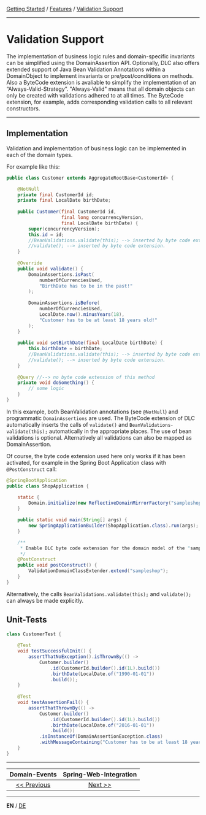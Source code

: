 [Getting Started](../index_en.md) / [Features](../guides/features_en.md) / [Validation Support](validation_support_en.md)

---

# Validation Support
The implementation of business logic rules and domain-specific invariants can be simplified using the DomainAssertion API. 
Optionally, DLC also offers extended support of Java Bean Validation Annotations within a DomainObject to implement 
invariants or pre/post/conditions on methods.  Also a ByteCode extension is avaliable to simplify the implementation of 
an “Always-Valid-Strategy”. "Always-Valid" means that all domain objects can only be created with validations adhered to at all times. 
The ByteCode extension, for example, adds corresponding validation calls to all relevant constructors.

---

## Implementation
Validation and implementation of business logic can be implemented in each of the domain types.

For example like this:

```Java
public class Customer extends AggregateRootBase<CustomerId> {

    @NotNull
    private final CustomerId id;
    private final LocalDate birthDate;
    
    public Customer(final CustomerId id,
                    final long concurrencyVersion,
                    final LocalDate birthDate) {
        super(concurrencyVersion);
        this.id = id;
        //BeanValidations.validate(this); --> inserted by byte code extension.
        //validate(); --> inserted by byte code extension.
    }
    
    @Override
    public void validate() {
        DomainAssertions.isPast(
            numberOfCurrenciesUsed,
            "BirthDate has to be in the past!"
        );
        
        DomainAssertions.isBefore(
            numberOfCurrenciesUsed,
            LocalDate.now().minusYears(18),
            "Customer has to be at least 18 years old!"
        );
    }
    
    public void setBirthDate(final LocalDate birthDate) {
        this.birthDate = birthDate;
        //BeanValidations.validate(this); --> inserted by byte code extension.
        //validate(); --> inserted by byte code extension.
    }
    
    @Query //--> no byte code extension of this method
    private void doSomething() {
        // some logic
    }
}
```
In this example, both BeanValidation annotations (see `@NotNull`) and programmatic
`DomainAssertions` are used. The ByteCode extension of DLC automatically inserts the calls of `validate()` and 
`BeanValidations-validate(this);` automatically in the appropriate places. The use of bean validations is optional.
Alternatively all validations can also be mapped as DomainAssertion.

Of course, the byte code extension used here only works if it has been activated, for example in the 
Spring Boot Application class with `@PostConstruct` call:

```Java
@SpringBootApplication
public class ShopApplication {

    static {
        Domain.initialize(new ReflectiveDomainMirrorFactory("sampleshop"));
    }
    
    public static void main(String[] args) {
        new SpringApplicationBuilder(ShopApplication.class).run(args);
    }

    /**
     * Enable DLC byte code extension for the domain model of the "sampleshop"
     */
    @PostConstruct
    public void postConstruct() {
        ValidationDomainClassExtender.extend("sampleshop");
    }
}
```

Alternatively, the calls `BeanValidations.validate(this);` and `validate();`
can always be made explicitly.

## Unit-Tests
```Java
class CustomerTest {
    
    @Test
    void testSuccessfulInit() {
        assertThatNoException().isThrownBy(() -> 
            Customer.builder()
                .id(CustomerId.builder().id(1L).build())
                .birthDate(LocalDate.of("1990-01-01"))
                .build());
    }
    
    @Test
    void testAssertionFail() {
        assertThatThrownBy(() -> 
            Customer.builder()
                .id(CustomerId.builder().id(1L).build())
                .birthDate(LocalDate.of("2016-01-01"))
                .build())
            .isInstanceOf(DomainAssertionException.class)
            .withMessageContaining("Customer has to be at least 18 years old!");
    }
}
```
---

|          **Domain-Events**           |        **Spring-Web-Integration**         |
|:------------------------------------:|:-----------------------------------------:|
|  [<< Previous](domain_events_en.md)  |  [Next >>](spring_web_integration_en.md)  |

---

**EN** / [DE](../../german/features/validation_support_de.md)
